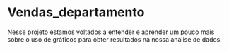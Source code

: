 # Vendas_departamento
Nesse projeto estamos voltados a entender e aprender um pouco mais sobre o uso de gráficos para obter resultados na nossa análise de dados.
